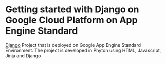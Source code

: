 # Getting started with Django on Google Cloud Platform on App Engine Standard

[Django](https://www.djangoproject.com/) Project that is deployed on
 Google App Engine Standard Environment. The project is developed in Phyton using
 HTML, Javascript, Jinja and Django 



